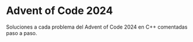 # Advent of Code 2024

Soluciones a cada problema del Advent of Code 2024 en C++ comentadas paso a paso.

